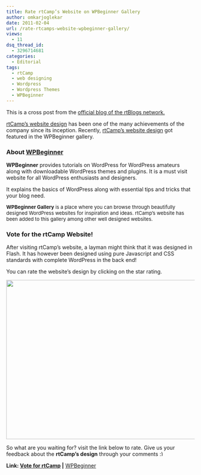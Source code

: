 ```yaml
---
title: Rate rtCamp’s Website on WPBeginner Gallery
author: omkarjoglekar
date: 2011-02-04
url: /rate-rtcamps-website-wpbeginner-gallery/
views:
  - 11
dsq_thread_id:
  - 3296714681
categories:
  - Editorial
tags:
  - rtCamp
  - web designing
  - Wordpress
  - Wordpress Themes
  - WPBeginner
---
```

This is a cross post from the <a href="http://rtcamp.com/blog/rtcamps-website-is-featured-in-wpbeginner-gallery/" onclick="_gaq.push(['_trackEvent', 'outbound-article', 'http://rtcamp.com/blog/rtcamps-website-is-featured-in-wpbeginner-gallery/', 'official blog of the rtBlogs network.']);" >official blog of the rtBlogs network.</a>

<a href="http://rtcamp.com/" onclick="_gaq.push(['_trackEvent', 'outbound-article', 'http://rtcamp.com/', 'rtCamp’s website design']);" >rtCamp’s website design</a> has been one of the many achievements of the company since its inception. Recently, <a href="http://rtcamp.com" onclick="_gaq.push(['_trackEvent', 'outbound-article', 'http://rtcamp.com', 'rtCamp&#8217;s website design']);" >rtCamp&#8217;s website design</a> got featured in the WPBeginner gallery.

### About <a href="http://wpbeginner.com/" onclick="_gaq.push(['_trackEvent', 'outbound-article', 'http://wpbeginner.com/', 'WPBeginner']);" >WPBeginner</a>

**WPBeginner** provides tutorials on WordPress for WordPress amateurs along with downloadable WordPress themes and plugins. It is a must visit website for all WordPress enthusiasts and designers.

It explains the basics of WordPress along with essential tips and tricks that your blog need.

<span style="font-size: 13px"><strong>WPBeginner Gallery</strong></span><span style="font-weight: normal;font-size: 13px"> is a place where you can browse through beautifully designed WordPress websites for inspiration and ideas. rtCamp&#8217;s website has been added to this gallery among other well designed websites.</span>

### Vote for the rtCamp Website!

After visiting rtCamp&#8217;s website, a layman might think that it was designed in Flash. It has however been designed using pure Javascript and CSS standards with complete WordPress in the back end!

You can rate the website&#8217;s design by clicking on the star rating.

[<img class="alignnone size-medium  wp-image-52226" src="http://cdn.devilsworkshop.org/files/2011/02/DW-rtcamp-website-600x426.png" alt="" width="600" height="426" />][1]

So what are you waiting for? visit the link below to rate. Give us your feedback about the **rtCamp&#8217;s design** through your comments <img src="http://devilsworkshop.org/wp-includes/images/smilies/simple-smile.png" alt=":)" class="wp-smiley" style="height: 1em; max-height: 1em;" />

**Link: **<a href="http://gallery.wpbeginner.com/2011/02/rtcamp-solutions/" onclick="_gaq.push(['_trackEvent', 'outbound-article', 'http://gallery.wpbeginner.com/2011/02/rtcamp-solutions/', 'Vote for rtCamp']);" >Vote for rtCamp</a>** |** <a href="http://wpbeginner.com/" onclick="_gaq.push(['_trackEvent', 'outbound-article', 'http://wpbeginner.com/', 'WPBeginner']);" >WPBeginner</a>

 [1]: http://cdn.devilsworkshop.org/files/2011/02/DW-rtcamp-website.png
